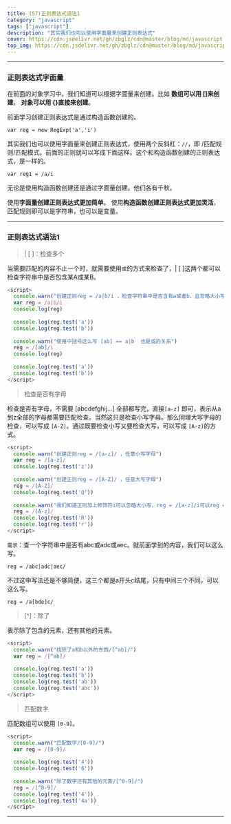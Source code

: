 ```yaml
---
title: (57)正则表达式语法1
category: "javascript"
tags: ["javascript"]
description: "其实我们也可以使用字面量来创建正则表达式"
cover: https://cdn.jsdelivr.net/gh/zbglz/cdn@master/blog/md/javascript.svg
top_img: https://cdn.jsdelivr.net/gh/zbglz/cdn@master/blog/md/javascript.svg
---
```


***

### 正则表达式字面量


在前面的对象学习中。我们知道可以根据字面量来创建。比如 **数组可以用 []来创建**， **对象可以用 {}直接来创建**。

前面学习创建正则表达式是通过构造函数创建的。

    var reg = new RegExp('a','i')

其实我们也可以使用字面量来创建正则表达式，使用两个反斜杠：`//`，即 \/匹配规则\/匹配模式。前面的正则就可以写成下面这样。这个和构造函数创建的正则表达式，是一样的。

    var reg1 = /a/i


无论是使用构造函数创建还是通过字面量创建。他们各有千秋。

使用**字面量创建正则表达式更加简单**。
使用**构造函数创建正则表达式更加灵活**，匹配规则即可以是字符串，也可以是变量。

***

### 正则表达式语法1

> | [ ]：检查多个

当需要匹配的内容不止一个时，就需要使用`或`的方式来检查了，| [ ]这两个都可以检查字符串中是否包含某A或某B。

```js js
<script>
  console.warn("创建正则reg = /a|b/i ，检查字符串中是否含有a或者b，且忽略大小写")
  var reg = /a|b/i
  console.log(reg)
  
  console.log(reg.test('a'))
  console.log(reg.test('b'))
  
  console.warn("使用中括号这么写 [ab] == a|b  也是或的关系")
  reg = /[ab]/i
  console.log(reg)
  
  console.log(reg.test('a'))
  console.log(reg.test('b'))
</script>
```



> 检查是否有字母

检查是否有字母，不需要 [abcdefghij...] 全部都写完，直接`[a-z]` 即可，表示从a到z全部的字母都需要匹配检查。当然这只是检查小写字母。那么同理大写字母的检查，可以写成 `[A-Z]`。通过既要检查小写又要检查大写，可以写成 `[A-z]`的方式。

```js js
<script>
  console.warn("创建正则reg = /[a-z]/ ，任意小写字母")
  var reg = /[a-z]/
  console.log(reg.test('z'))
  
  console.warn("创建正则reg = /[A-Z]/ ，任意大写字母")
  reg = /[A-Z]/
  console.log(reg.test('Q'))
  
  console.warn("我们知道正则加上修饰符i可以忽略大小写，reg = /[a-z]/i可以reg = /[A-Z]/i也可以，但还有更简单的写法，reg = /[A-z]/大写A小写z，表示表示所有的字母，包括大小写。")
  reg = /[A-z]/
  console.log(reg.test('R'))
  console.log(reg.test('r'))
</script>
```


`需求`：查一个字符串中是否有abc或adc或aec。就前面学到的内容，我们可以这么写。


    reg = /abc|adc|aec/


不过这中写法还是不够简便，这三个都是a开头c结尾，只有中间三个不同，可以这么写。


    reg = /a[bde]c/



> [^]：除了

表示除了包含的元素，还有其他的元素。

```js js
<script>
  console.warn("找除了a和b以外的东西/[^ab]/")
  var reg = /[^ab]/
  
  console.log(reg.test('a'))
  console.log(reg.test('b'))
  console.log(reg.test('ab'))
  console.log(reg.test('abc'))
</script>
```



> 匹配数字

匹配数组可以使用 `[0-9]`。

```js js
<script>
  console.warn("匹配数字/[0-9]/")
  var reg = /[0-9]/
  
  console.log(reg.test('4'))
  console.log(reg.test('6'))
  
  console.warn("除了数字还有其他的元素/[^0-9]/")
  reg = /[^0-9]/
  console.log(reg.test('4'))
  console.log(reg.test('4a'))
</script>
```



***